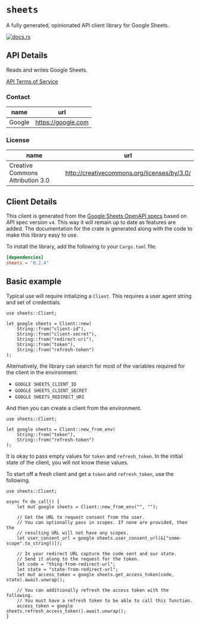 # `sheets`

A fully generated, opinionated API client library for Google Sheets.

[![docs.rs](https://docs.rs/sheets/badge.svg)](https://docs.rs/sheets)

## API Details

Reads and writes Google Sheets.

[API Terms of Service](https://developers.google.com/terms/)

### Contact


| name | url |
|----|----|
| Google | <https://google.com> |

### License


| name | url |
|----|----|
| Creative Commons Attribution 3.0 | <http://creativecommons.org/licenses/by/3.0/> |


## Client Details

This client is generated from the [Google Sheets OpenAPI
specs](https://sheets.googleapis.com/iscovery/rest?version=v4) based on API spec version `v4`. This way it will remain
up to date as features are added. The documentation for the crate is generated
along with the code to make this library easy to use.


To install the library, add the following to your `Cargo.toml` file.

```toml
[dependencies]
sheets = "0.2.4"
```

## Basic example

Typical use will require intializing a `Client`. This requires
a user agent string and set of credentials.

```
use sheets::Client;

let google sheets = Client::new(
    String::from("client-id"),
    String::from("client-secret"),
    String::from("redirect-uri"),
    String::from("token"),
    String::from("refresh-token")
);
```

Alternatively, the library can search for most of the variables required for
the client in the environment:

- `GOOGLE SHEETS_CLIENT_ID`
- `GOOGLE SHEETS_CLIENT_SECRET`
- `GOOGLE SHEETS_REDIRECT_URI`

And then you can create a client from the environment.

```
use sheets::Client;

let google sheets = Client::new_from_env(
    String::from("token"),
    String::from("refresh-token")
);
```

It is okay to pass empty values for `token` and `refresh_token`. In
the initial state of the client, you will not know these values.

To start off a fresh client and get a `token` and `refresh_token`, use the following.

```
use sheets::Client;

async fn do_call() {
    let mut google sheets = Client::new_from_env("", "");

    // Get the URL to request consent from the user.
    // You can optionally pass in scopes. If none are provided, then the
    // resulting URL will not have any scopes.
    let user_consent_url = google sheets.user_consent_url(&["some-scope".to_string()]);

    // In your redirect URL capture the code sent and our state.
    // Send it along to the request for the token.
    let code = "thing-from-redirect-url";
    let state = "state-from-redirect-url";
    let mut access_token = google sheets.get_access_token(code, state).await.unwrap();

    // You can additionally refresh the access token with the following.
    // You must have a refresh token to be able to call this function.
    access_token = google sheets.refresh_access_token().await.unwrap();
}
```
